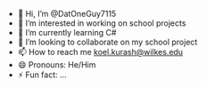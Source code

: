 - 👋 Hi, I’m @DatOneGuy7115
- 👀 I’m interested in working on school projects
- 🌱 I’m currently learning C#
- 💞️ I’m looking to collaborate on my school project
- 📫 How to reach me koel.kurash@wilkes.edu
- 😄 Pronouns: He/Him
- ⚡ Fun fact: ...

<!---
DatOneGuy7115/DatOneGuy7115 is a ✨ special ✨ repository because its `README.md` (this file) appears on your GitHub profile.
You can click the Preview link to take a look at your changes.
--->
